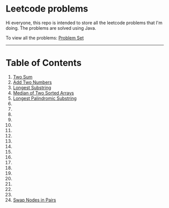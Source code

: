 # Leetcode problems

Hi everyone, this repo is intended to store all the leetcode problems that I'm doing. The problems are solved using Java.

To view all the problems: [Problem Set](https://leetcode.com/problemset/)

--- 

# Table of Contents

1. [Two Sum](src/main/java/com/example/demo/twosum)
2. [Add Two Numbers](src/main/java/com/example/demo/addtwonumbers)
3. [Longest Substring](src/main/java/com/example/demo/longestsubstring)
4. [Median of Two Sorted Arrays](src/main/java/com/example/demo/mediantwosortedarrays)
5. [Longest Palindromic Substring](src/main/java/com/example/demo/longestpalindromicsubstring)
6. []()
7. []()
8. []()
9. []()
10. []()
11. []()
12. []()
13. []()
14. []()
15. []()
16. []()
17. []()
18. []()
19. []()
20. []()
21. []()
22. []()
23. []()
24. [Swap Nodes in Pairs](src/main/java/com/example/demo/swapnodesinpairs)